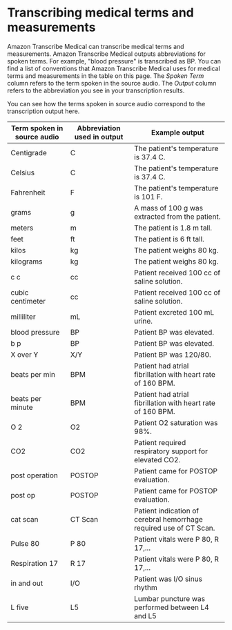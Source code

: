 # Transcribing medical terms and measurements<a name="how-measurements-med"></a>

Amazon Transcribe Medical can transcribe medical terms and measurements\. Amazon Transcribe Medical outputs abbreviations for spoken terms\. For example, "blood pressure" is transcribed as BP\. You can find a list of conventions that Amazon Transcribe Medical uses for medical terms and measurements in the table on this page\. The *Spoken Term* column refers to the term spoken in the source audio\. The *Output* column refers to the abbreviation you see in your transcription results\.

You can see how the terms spoken in source audio correspond to the transcription output here\.


| Term spoken in source audio | Abbreviation used in output | Example output | 
| --- | --- | --- | 
| Centigrade | C | The patient's temperature is 37\.4 C\. | 
| Celsius | C | The patient's temperature is 37\.4 C\. | 
| Fahrenheit | F | The patient's temperature is 101 F\. | 
| grams | g | A mass of 100 g was extracted from the patient\. | 
| meters | m | The patient is 1\.8 m tall\. | 
| feet | ft | The patient is 6 ft tall\. | 
| kilos | kg | The patient weighs 80 kg\. | 
| kilograms | kg | The patient weighs 80 kg\. | 
| c c | cc | Patient received 100 cc of saline solution\. | 
| cubic centimeter | cc | Patient received 100 cc of saline solution\. | 
| milliliter | mL | Patient excreted 100 mL urine\. | 
| blood pressure | BP | Patient BP was elevated\. | 
| b p | BP | Patient BP was elevated\. | 
| X over Y | X/Y | Patient BP was 120/80\. | 
| beats per min | BPM | Patient had atrial fibrillation with heart rate of 160 BPM\. | 
| beats per minute | BPM | Patient had atrial fibrillation with heart rate of 160 BPM\. | 
| O 2 | O2 | Patient O2 saturation was 98%\. | 
| CO2 | CO2 | Patient required respiratory support for elevated CO2\. | 
| post operation | POSTOP | Patient came for POSTOP evaluation\. | 
| post op | POSTOP | Patient came for POSTOP evaluation\. | 
| cat scan | CT Scan | Patient indication of cerebral hemorrhage required use of CT Scan\. | 
| Pulse 80 | P 80 | Patient vitals were P 80, R 17,\.\.\. | 
| Respiration 17 | R 17 | Patient vitals were P 80, R 17,\.\.\. | 
| in and out | I/O | Patient was I/O sinus rhythm | 
| L five | L5 | Lumbar puncture was performed between L4 and L5 | 
